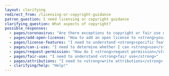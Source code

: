 ```yaml
---
layout: clarifying
redirect_from: /licensing-or-copyright-guidance
patron_question: I need licensing or copyright guidance
clarifying_question: What aspects of copyright?
possible_responses:
  - pages/coronavirus: "Are there exceptions to copyright or fair use during the <strong>coronavirus crisis</strong>?"
  - pages/add-open-license: "How to add an open license to <strong>your own content</strong>"
  - pages/license-features: "I need to understand <strong>specific features</strong> of different open licenses"
  - pages/can-i-use: "I need to determine whether I can <strong>use</strong> content based on its license"
  - pages/request-permission: "How do I <strong>request permission</strong> to use copyrighted work?"
  - pages/fair-use: "I need to understand <strong>fair use</strong>"
  - pages/attributions: "I need to <strong>write attributions</strong> for open content I'm using"
  - clarifying/help: "Help!"
---
```


